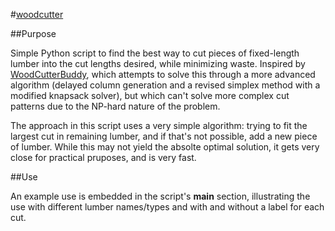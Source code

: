 #[woodcutter](https://github.com/781flyingdutchman/woodcutter)

##Purpose

Simple Python script to find the best way to cut pieces of fixed-length lumber into the cut lengths desired, while
minimizing waste.  Inspired by [WoodCutterBuddy](https://github.com/JOSMANC/WoodCutterBuddy), which attempts to solve
this through a more advanced algorithm (delayed column generation and a revised simplex method with a modified knapsack
solver), but which can't solve more complex cut patterns due to the NP-hard nature of the problem.

The approach in this script uses a very simple algorithm: trying to fit the largest cut in remaining lumber, and if
that's not possible, add a new piece of lumber.  While this may not yield the absolte optimal solution, it gets very
close for practical pruposes, and is very fast.

##Use

An example use is embedded in the script's __main__ section, illustrating the use with different lumber names/types
and with and without a label for each cut.
